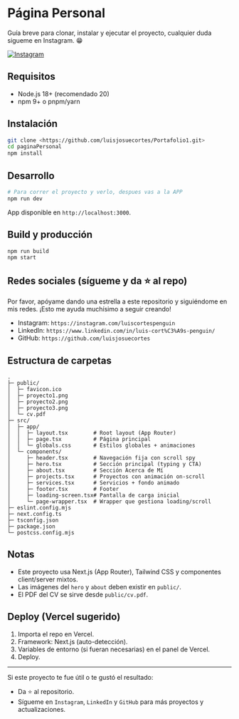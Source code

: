# Página Personal

Guía breve para clonar, instalar y ejecutar el proyecto, cualquier duda sigueme en Instagram. 😁

[![Instagram](https://img.shields.io/badge/Instagram-@luiscortespenguin-E4405F?logo=instagram&logoColor=white)](https://instagram.com/luiscortespenguin)

## Requisitos
- Node.js 18+ (recomendado 20)
- npm 9+ o pnpm/yarn

## Instalación
```bash
git clone <https://github.com/luisjosuecortes/Portafolio1.git>
cd paginaPersonal
npm install
```

## Desarrollo
```bash
# Para correr el proyecto y verlo, despues vas a la APP
npm run dev
```

App disponible en `http://localhost:3000`.

## Build y producción
```bash
npm run build
npm start
```

## Redes sociales (sígueme y da ⭐ al repo)

Por favor, apóyame dando una estrella a este repositorio y siguiéndome en mis redes. ¡Esto me ayuda muchísimo a seguir creando!

- Instagram: `https://instagram.com/luiscortespenguin`
- LinkedIn: `https://www.linkedin.com/in/luis-cort%C3%A9s-penguin/`
- GitHub: `https://github.com/luisjosuecortes`

## Estructura de carpetas
```text
.
├─ public/
│  ├─ favicon.ico
│  ├─ proyecto1.png
│  ├─ proyecto2.png
│  ├─ proyecto3.png
│  └─ cv.pdf
├─ src/
│  ├─ app/
│  │  ├─ layout.tsx        # Root layout (App Router)
│  │  ├─ page.tsx          # Página principal
│  │  └─ globals.css       # Estilos globales + animaciones
│  └─ components/
│     ├─ header.tsx        # Navegación fija con scroll spy
│     ├─ hero.tsx          # Sección principal (typing y CTA)
│     ├─ about.tsx         # Sección Acerca de Mí
│     ├─ projects.tsx      # Proyectos con animación on-scroll
│     ├─ services.tsx      # Servicios + fondo animado
│     ├─ footer.tsx        # Footer
│     ├─ loading-screen.tsx# Pantalla de carga inicial
│     └─ page-wrapper.tsx  # Wrapper que gestiona loading/scroll
├─ eslint.config.mjs
├─ next.config.ts
├─ tsconfig.json
├─ package.json
└─ postcss.config.mjs
```

## Notas
- Este proyecto usa Next.js (App Router), Tailwind CSS y componentes client/server mixtos.
- Las imágenes del `hero` y `about` deben existir en `public/`.
- El PDF del CV se sirve desde `public/cv.pdf`.

## Deploy (Vercel sugerido)
1. Importa el repo en Vercel.
2. Framework: Next.js (auto-detección).
3. Variables de entorno (si fueran necesarias) en el panel de Vercel.
4. Deploy.

---

Si este proyecto te fue útil o te gustó el resultado:

- Da ⭐ al repositorio.
- Sígueme en `Instagram`, `LinkedIn` y `GitHub` para más proyectos y actualizaciones. 

